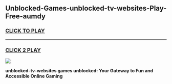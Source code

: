 
## Unblocked-Games-unblocked-tv-websites-Play-Free-aumdy
<h3>
<a href="https://premium76.site?title=unblocked-tv-websites&ref=23A">CLICK TO PLAY</a></h3>
<hr>

<h3>
<a href="https://premium76.site?title=unblocked-tv-websites&ref=23A">CLICK 2 PLAY</a>
  
</h3>

<a href="https://premium76.site?title=unblocked-tv-websites&ref=23A"><img src="https://clearcache.store/games.png"></a>


**unblocked-tv-websites games unblocked: Your Gateway to Fun and Accessible Online Gaming**
